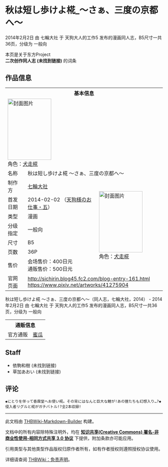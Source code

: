 # 秋は短し歩けよ椛_～さぁ、三度の京都へ～

<!-- source html: G:\repos\THBWiki-Markdown-Builder\THBWikiMarkdown\Temp\main\2\2c\ns0%3A%E7%A7%8B%E3%81%AF%E7%9F%AD%E3%81%97%E6%AD%A9%E3%81%91%E3%82%88%E6%A4%9B_%EF%BD%9E%E3%81%95%E3%81%81%E3%80%81%E4%B8%89%E5%BA%A6%E3%81%AE%E4%BA%AC%E9%83%BD%E3%81%B8%EF%BD%9E.html -->

2014年2月2日 由 七輪大社 于 天狗大人的工作5 发布的漫画同人志，B5尺寸一共36页，分级为 一般向

本页是关于东方Project  
 **二次创作同人志 (未找到链接)** 的词条
## 作品信息

<table><tbody><tr><th colspan="3">基本信息</th></tr><tr><td class="cover-artwork-mobile" colspan="2"><a href="./文件-秋は短し歩けよ椛_～さぁ、三度の京都へ～封面.jpg.md" class="image" title="封面图片"><img alt="封面图片" src="https://upload.thwiki.cc/thumb/2/20/%E7%A7%8B%E3%81%AF%E7%9F%AD%E3%81%97%E6%AD%A9%E3%81%91%E3%82%88%E6%A4%9B_%EF%BD%9E%E3%81%95%E3%81%81%E3%80%81%E4%B8%89%E5%BA%A6%E3%81%AE%E4%BA%AC%E9%83%BD%E3%81%B8%EF%BD%9E%E5%B0%81%E9%9D%A2.jpg/139px-%E7%A7%8B%E3%81%AF%E7%9F%AD%E3%81%97%E6%AD%A9%E3%81%91%E3%82%88%E6%A4%9B_%EF%BD%9E%E3%81%95%E3%81%81%E3%80%81%E4%B8%89%E5%BA%A6%E3%81%AE%E4%BA%AC%E9%83%BD%E3%81%B8%EF%BD%9E%E5%B0%81%E9%9D%A2.jpg" decoding="async" loading="lazy" width="139" height="196" srcset="https://upload.thwiki.cc/thumb/2/20/%E7%A7%8B%E3%81%AF%E7%9F%AD%E3%81%97%E6%AD%A9%E3%81%91%E3%82%88%E6%A4%9B_%EF%BD%9E%E3%81%95%E3%81%81%E3%80%81%E4%B8%89%E5%BA%A6%E3%81%AE%E4%BA%AC%E9%83%BD%E3%81%B8%EF%BD%9E%E5%B0%81%E9%9D%A2.jpg/208px-%E7%A7%8B%E3%81%AF%E7%9F%AD%E3%81%97%E6%AD%A9%E3%81%91%E3%82%88%E6%A4%9B_%EF%BD%9E%E3%81%95%E3%81%81%E3%80%81%E4%B8%89%E5%BA%A6%E3%81%AE%E4%BA%AC%E9%83%BD%E3%81%B8%EF%BD%9E%E5%B0%81%E9%9D%A2.jpg 1.5x, https://upload.thwiki.cc/thumb/2/20/%E7%A7%8B%E3%81%AF%E7%9F%AD%E3%81%97%E6%AD%A9%E3%81%91%E3%82%88%E6%A4%9B_%EF%BD%9E%E3%81%95%E3%81%81%E3%80%81%E4%B8%89%E5%BA%A6%E3%81%AE%E4%BA%AC%E9%83%BD%E3%81%B8%EF%BD%9E%E5%B0%81%E9%9D%A2.jpg/278px-%E7%A7%8B%E3%81%AF%E7%9F%AD%E3%81%97%E6%AD%A9%E3%81%91%E3%82%88%E6%A4%9B_%EF%BD%9E%E3%81%95%E3%81%81%E3%80%81%E4%B8%89%E5%BA%A6%E3%81%AE%E4%BA%AC%E9%83%BD%E3%81%B8%EF%BD%9E%E5%B0%81%E9%9D%A2.jpg 2x" data-file-width="516" data-file-height="728"></a><div class="cover-char">角色：<a href="./犬走椛.md" title="犬走椛">犬走椛</a></div></td>
</tr><tr><td class="label">名称</td><td colspan="2"> 秋は短し歩けよ椛 ～さぁ、三度の京都へ～ </td></tr><tr><td class="label">制作方</td><td><a href="./七輪大社.md" title="七輪大社">七輪大社</a></td><td class="cover-artwork" rowspan="7" style="min-width:196px;"><a href="./文件-秋は短し歩けよ椛_～さぁ、三度の京都へ～封面.jpg.md" class="image" title="封面图片"><img alt="封面图片" src="https://upload.thwiki.cc/thumb/2/20/%E7%A7%8B%E3%81%AF%E7%9F%AD%E3%81%97%E6%AD%A9%E3%81%91%E3%82%88%E6%A4%9B_%EF%BD%9E%E3%81%95%E3%81%81%E3%80%81%E4%B8%89%E5%BA%A6%E3%81%AE%E4%BA%AC%E9%83%BD%E3%81%B8%EF%BD%9E%E5%B0%81%E9%9D%A2.jpg/139px-%E7%A7%8B%E3%81%AF%E7%9F%AD%E3%81%97%E6%AD%A9%E3%81%91%E3%82%88%E6%A4%9B_%EF%BD%9E%E3%81%95%E3%81%81%E3%80%81%E4%B8%89%E5%BA%A6%E3%81%AE%E4%BA%AC%E9%83%BD%E3%81%B8%EF%BD%9E%E5%B0%81%E9%9D%A2.jpg" decoding="async" loading="lazy" width="139" height="196" srcset="https://upload.thwiki.cc/thumb/2/20/%E7%A7%8B%E3%81%AF%E7%9F%AD%E3%81%97%E6%AD%A9%E3%81%91%E3%82%88%E6%A4%9B_%EF%BD%9E%E3%81%95%E3%81%81%E3%80%81%E4%B8%89%E5%BA%A6%E3%81%AE%E4%BA%AC%E9%83%BD%E3%81%B8%EF%BD%9E%E5%B0%81%E9%9D%A2.jpg/208px-%E7%A7%8B%E3%81%AF%E7%9F%AD%E3%81%97%E6%AD%A9%E3%81%91%E3%82%88%E6%A4%9B_%EF%BD%9E%E3%81%95%E3%81%81%E3%80%81%E4%B8%89%E5%BA%A6%E3%81%AE%E4%BA%AC%E9%83%BD%E3%81%B8%EF%BD%9E%E5%B0%81%E9%9D%A2.jpg 1.5x, https://upload.thwiki.cc/thumb/2/20/%E7%A7%8B%E3%81%AF%E7%9F%AD%E3%81%97%E6%AD%A9%E3%81%91%E3%82%88%E6%A4%9B_%EF%BD%9E%E3%81%95%E3%81%81%E3%80%81%E4%B8%89%E5%BA%A6%E3%81%AE%E4%BA%AC%E9%83%BD%E3%81%B8%EF%BD%9E%E5%B0%81%E9%9D%A2.jpg/278px-%E7%A7%8B%E3%81%AF%E7%9F%AD%E3%81%97%E6%AD%A9%E3%81%91%E3%82%88%E6%A4%9B_%EF%BD%9E%E3%81%95%E3%81%81%E3%80%81%E4%B8%89%E5%BA%A6%E3%81%AE%E4%BA%AC%E9%83%BD%E3%81%B8%EF%BD%9E%E5%B0%81%E9%9D%A2.jpg 2x" data-file-width="516" data-file-height="728"></a><div class="cover-char">角色：<a href="./犬走椛.md" title="犬走椛">犬走椛</a></div></td>
</tr><tr><td class="label">首发日期</td><td>2014-02-02&#160;（<a href="/展会作品列表?e=%E5%A4%A9%E7%8B%97%E5%A4%A7%E4%BA%BA%E7%9A%84%E5%B7%A5%E4%BD%9C%235">天狗様のお仕事・五</a>）</td></tr><tr><td class="label">类型</td><td>漫画</td></tr><tr><td class="label">分级指定</td><td>一般向</td></tr><tr><td class="label">尺寸</td><td>B5</td></tr><tr><td class="label">页数</td><td>36P</td></tr><tr><td class="label">售价</td><td>会场售价：400日元<br>通贩售价：500日元</td></tr>
<tr><td class="label">官网页面</td><td colspan="2"><a rel="nofollow" class="external free" href="http://sichirin.blog45.fc2.com/blog-entry-161.html">http://sichirin.blog45.fc2.com/blog-entry-161.html</a><br><a rel="nofollow" class="external free" href="https://www.pixiv.net/artworks/41275904">https://www.pixiv.net/artworks/41275904</a></td></tr></tbody></table>

秋は短し歩けよ椛 ～さぁ、三度の京都へ～（同人志，七輪大社，2014） - 2014年2月2日 由 七輪大社 于 天狗大人的工作5 发布的漫画同人志，B5尺寸一共36页，分级为 一般向

<table><tbody><tr><th colspan="3">通贩信息</th></tr><tr><td class="label">官方通贩</td><td colspan="2"><a rel="nofollow" class="external text" href="https://www.melonbooks.co.jp/detail/detail.php?product_id=23654">蜜瓜</a></td></tr></tbody></table>


## Staff
- 依駒和樹 (未找到链接)
- 草加あおい (未找到链接)

## 评论
```
◆にとりを伴って香霖堂へお使い椛。その背にはなんと巨大な鯉が!あの狸たちも幻想入り…?◆侵入者リグルと椛がガチバトル!?全2本収録! 
```

  
  

  





---

此文档由 [THBWiki-Markdown-Builder](https://github.com/Delsin-Yu/THBWiki-Markdown-Builder) 构建。

文档中的所有内容除特殊注明外，均在 [**知识共享(Creative Commons) 署名-非商业性使用-相同方式共享 3.0 协议**](https://creativecommons.org/licenses/by-sa/3.0/deed.zh-hans) 下提供，附加条款亦可能应用。

引用类型与其他类型作品版权归原作者所有，如有作者授权则遵照授权协议使用。

详细请查阅 [THBWiki：免责声明](https://thbwiki.cc/THBWiki:%E5%85%8D%E8%B4%A3%E5%A3%B0%E6%98%8E)。


